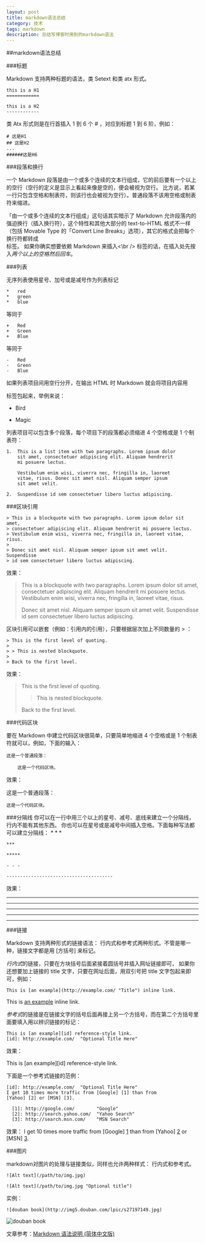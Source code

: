 ```yaml
---
layout: post
title: markdown语法总结
category: 技术
tags: markdown
description: 总结写博客时用到的markdown语法
---
```


##markdown语法总结

###标题

Markdown 支持两种标题的语法，类 Setext 和类 atx 形式。  

    this is a H1
    ============
    
    this is a H2
    ------------
    
类 Atx 形式则是在行首插入 1 到 6 个 # ，对应到标题 1 到 6 阶，例如：

    # 这是H1
    ## 这是H2
    ...
    ######这是H6

###段落和换行

一个 Markdown 段落是由一个或多个连续的文本行组成，它的前后要有一个以上的空行（空行的定义是显示上看起来像是空的，便会被视为空行。
比方说，若某一行只包含空格和制表符，则该行也会被视为空行）。普通段落不该用空格或制表符来缩进。

「由一个或多个连续的文本行组成」这句话其实暗示了 Markdown 允许段落内的强迫换行（插入换行符），这个特性和其他大部分的 text-to-HTML 格式不一样
（包括 Movable Type 的「Convert Line Breaks」选项），其它的格式会把每个换行符都转成 <br /> 标签。
如果你确实想要依赖 Markdown 来插入\<\br /> 标签的话，在插入处先按入*两个以上的空格然后回车*。

###列表

无序列表使用星号、加号或是减号作为列表标记

    *   red
    *   green
    *   blue
等同于

    +   Red
    +   Green
    +   Blue
    
等同于

    -   Red
    -   Green
    -   Blue
    
如果列表项目间用空行分开，在输出 HTML 时 Markdown 就会将项目内容用 <p> 标签包起来，举例来说：

*   Bird

*   Magic

列表项目可以包含多个段落，每个项目下的段落都必须缩进 4 个空格或是 1 个制表符：

    1.  This is a list item with two paragraphs. Lorem ipsum dolor
        sit amet, consectetuer adipiscing elit. Aliquam hendrerit
        mi posuere lectus.

        Vestibulum enim wisi, viverra nec, fringilla in, laoreet
        vitae, risus. Donec sit amet nisl. Aliquam semper ipsum
        sit amet velit.

    2.  Suspendisse id sem consectetuer libero luctus adipiscing.
    
###区块引用

    > This is a blockquote with two paragraphs. Lorem ipsum dolor sit amet,  
    > consectetuer adipiscing elit. Aliquam hendrerit mi posuere lectus.  
    > Vestibulum enim wisi, viverra nec, fringilla in, laoreet vitae, risus.  
    > 
    > Donec sit amet nisl. Aliquam semper ipsum sit amet velit. Suspendisse  
    > id sem consectetuer libero luctus adipiscing.  

效果：
> This is a blockquote with two paragraphs. Lorem ipsum dolor sit amet,  
> consectetuer adipiscing elit. Aliquam hendrerit mi posuere lectus.  
> Vestibulum enim wisi, viverra nec, fringilla in, laoreet vitae, risus.  
> 
> Donec sit amet nisl. Aliquam semper ipsum sit amet velit. Suspendisse  
> id sem consectetuer libero luctus adipiscing.  

区块引用可以嵌套（例如：引用内的引用），只要根据层次加上不同数量的 > ：

    > This is the first level of quoting.
    >
    > > This is nested blockquote.
    >
    > Back to the first level.
    
效果：
> This is the first level of quoting.
>
> > This is nested blockquote.
>
> Back to the first level.

###代码区块

要在 Markdown 中建立代码区块很简单，只要简单地缩进 4 个空格或是 1 个制表符就可以，例如，下面的输入：

    这是一个普通段落：

        这是一个代码区块。

效果：

这是一个普通段落：

    这是一个代码区块。
    
###分隔线
你可以在一行中用三个以上的星号、减号、底线来建立一个分隔线，行内不能有其他东西。
你也可以在星号或是减号中间插入空格。下面每种写法都可以建立分隔线：
    * * *

    ***

    *****
    
    - - -
    
    ---------------------------------------
    
效果：
* * *

***

*****

- - -

---------------------------------------

###链接

Markdown 支持两种形式的链接语法： 行内式和参考式两种形式。不管是哪一种，链接文字都是用 [方括号] 来标记。


*行内式*的链接，只要在方块括号后面紧接着圆括号并插入网址链接即可，
如果你还想要加上链接的 title 文字，只要在网址后面，用双引号把 title 文字包起来即可，例如：

    This is [an example](http://example.com/ "Title") inline link.
    
This is [an example](http://example.com/ "Title") inline link.


*参考式*的链接是在链接文字的括号后面再接上另一个方括号，而在第二个方括号里面要填入用以辨识链接的标记：

    This is [an example][id] reference-style link.
    [id]: http://example.com/  "Optional Title Here"
    
效果：

This is [an example][id] reference-style link.

下面是一个参考式链接的范例：

    [id]: http://example.com/  "Optional Title Here"
    I get 10 times more traffic from [Google] [1] than from
    [Yahoo] [2] or [MSN] [3].

      [1]: http://google.com/        "Google"
      [2]: http://search.yahoo.com/  "Yahoo Search"
      [3]: http://search.msn.com/    "MSN Search"
      
效果：
I get 10 times more traffic from [Google] [1] than from
[Yahoo] [2] or [MSN] [3].

  [1]: http://google.com/        "Google"
  [2]: http://search.yahoo.com/  "Yahoo Search"
  [3]: http://search.msn.com/    "MSN Search"

###图片

markdown对图片的处理与链接类似，同样也允许两种样式： 行内式和参考式。

    ![Alt text](/path/to/img.jpg)

    ![Alt text](/path/to/img.jpg "Optional title")
    
实例：

    ![douban book](http://img5.douban.com/lpic/s27197149.jpg)
    
    
![douban book](http://img5.douban.com/lpic/s27197149.jpg)

文章参考：[Markdown 语法说明 (简体中文版)](http://wowubuntu.com/markdown)

